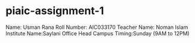# piaic-assignment-1
Name: Usman Rana
Roll Number: AIC033170
Teacher Name: Noman Islam
Institute Name:Saylani Office Head Campus
Timing:Sunday (9AM to 12PM)
